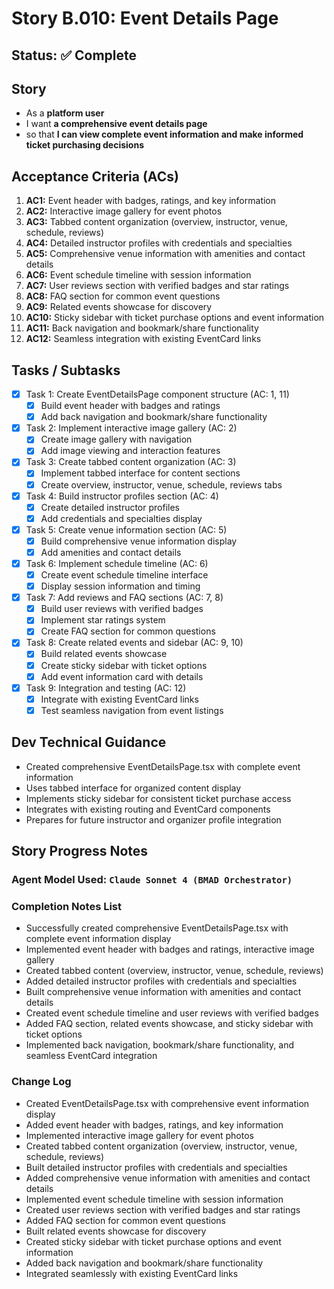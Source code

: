 # Story B.010: Event Details Page

## Status: ✅ Complete

## Story

- As a **platform user**
- I want **a comprehensive event details page**
- so that **I can view complete event information and make informed ticket purchasing decisions**

## Acceptance Criteria (ACs)

1. **AC1:** Event header with badges, ratings, and key information
2. **AC2:** Interactive image gallery for event photos
3. **AC3:** Tabbed content organization (overview, instructor, venue, schedule, reviews)
4. **AC4:** Detailed instructor profiles with credentials and specialties
5. **AC5:** Comprehensive venue information with amenities and contact details
6. **AC6:** Event schedule timeline with session information
7. **AC7:** User reviews section with verified badges and star ratings
8. **AC8:** FAQ section for common event questions
9. **AC9:** Related events showcase for discovery
10. **AC10:** Sticky sidebar with ticket purchase options and event information
11. **AC11:** Back navigation and bookmark/share functionality
12. **AC12:** Seamless integration with existing EventCard links

## Tasks / Subtasks

- [x] Task 1: Create EventDetailsPage component structure (AC: 1, 11)
  - [x] Build event header with badges and ratings
  - [x] Add back navigation and bookmark/share functionality
- [x] Task 2: Implement interactive image gallery (AC: 2)
  - [x] Create image gallery with navigation
  - [x] Add image viewing and interaction features
- [x] Task 3: Create tabbed content organization (AC: 3)
  - [x] Implement tabbed interface for content sections
  - [x] Create overview, instructor, venue, schedule, reviews tabs
- [x] Task 4: Build instructor profiles section (AC: 4)
  - [x] Create detailed instructor profiles
  - [x] Add credentials and specialties display
- [x] Task 5: Create venue information section (AC: 5)
  - [x] Build comprehensive venue information display
  - [x] Add amenities and contact details
- [x] Task 6: Implement schedule timeline (AC: 6)
  - [x] Create event schedule timeline interface
  - [x] Display session information and timing
- [x] Task 7: Add reviews and FAQ sections (AC: 7, 8)
  - [x] Build user reviews with verified badges
  - [x] Implement star ratings system
  - [x] Create FAQ section for common questions
- [x] Task 8: Create related events and sidebar (AC: 9, 10)
  - [x] Build related events showcase
  - [x] Create sticky sidebar with ticket options
  - [x] Add event information card with details
- [x] Task 9: Integration and testing (AC: 12)
  - [x] Integrate with existing EventCard links
  - [x] Test seamless navigation from event listings

## Dev Technical Guidance

- Created comprehensive EventDetailsPage.tsx with complete event information
- Uses tabbed interface for organized content display
- Implements sticky sidebar for consistent ticket purchase access
- Integrates with existing routing and EventCard components
- Prepares for future instructor and organizer profile integration

## Story Progress Notes

### Agent Model Used: `Claude Sonnet 4 (BMAD Orchestrator)`

### Completion Notes List

- Successfully created comprehensive EventDetailsPage.tsx with complete event information display
- Implemented event header with badges and ratings, interactive image gallery
- Created tabbed content (overview, instructor, venue, schedule, reviews)
- Added detailed instructor profiles with credentials and specialties
- Built comprehensive venue information with amenities and contact details
- Created event schedule timeline and user reviews with verified badges
- Added FAQ section, related events showcase, and sticky sidebar with ticket options
- Implemented back navigation, bookmark/share functionality, and seamless EventCard integration

### Change Log

- Created EventDetailsPage.tsx with comprehensive event information display
- Added event header with badges, ratings, and key information
- Implemented interactive image gallery for event photos
- Created tabbed content organization (overview, instructor, venue, schedule, reviews)
- Built detailed instructor profiles with credentials and specialties
- Added comprehensive venue information with amenities and contact details
- Implemented event schedule timeline with session information
- Created user reviews section with verified badges and star ratings
- Added FAQ section for common event questions
- Built related events showcase for discovery
- Created sticky sidebar with ticket purchase options and event information
- Added back navigation and bookmark/share functionality
- Integrated seamlessly with existing EventCard links 